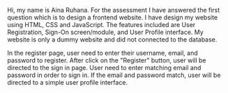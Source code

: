Hi, my name is Aina Ruhana. For the assessment I have answered the first question which is to design a frontend website.
I have design my website using HTML, CSS and JavaScript.
The features included are User Registration, Sign-On screen/module, and User Profile interface.
My website is only a dummy website and did not connected to the database.

In the register page, user need to enter their username, email, and password to register. After click on the "Register" button, user will be directed to the sign in page.
User need to enter matching email and password in order to sign in.
If the email and password match, user will be directed to a simple user profile interface.